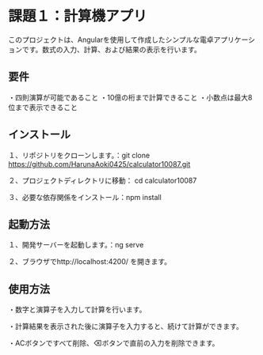 # 課題１：計算機アプリ

このプロジェクトは、Angularを使用して作成したシンプルな電卓アプリケーションです。数式の入力、計算、および結果の表示を行います。

## 要件
・四則演算が可能であること
・10億の桁まで計算できること
・小数点は最大8位まで表示できること


## インストール
１、リポジトリをクローンします。：git clone https://github.com/HarunaAoki0425/calculator10087.git

２、プロジェクトディレクトリに移動： cd calculator10087

３、必要な依存関係をインストール：npm install

## 起動方法
１、開発サーバーを起動します。：ng serve

２、ブラウザでhttp://localhost:4200/ を開きます。

## 使用方法
・数字と演算子を入力して計算を行います。

・計算結果を表示された後に演算子を入力すると、続けて計算ができます。

・ACボタンですべて削除、⌫ボタンで直前の入力を削除できます。